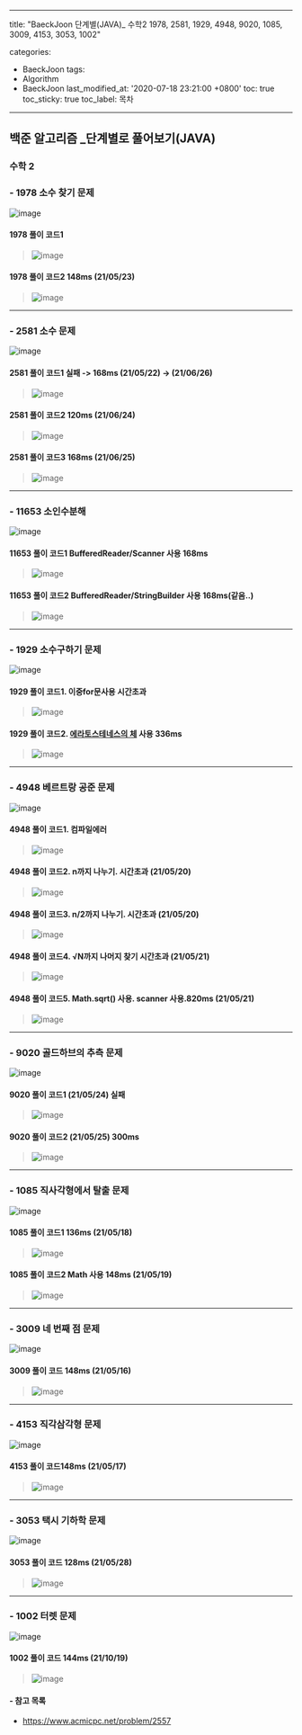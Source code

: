﻿---

title: "BaeckJoon 단계별(JAVA)_ 수학2 1978, 2581, 1929, 4948, 9020, 1085, 3009, 4153, 3053, 1002"

categories: 
 - BaeckJoon 
tags: 
 - Algorithm
 - BaeckJoon 
last_modified_at: '2020-07-18 23:21:00 +0800'
toc: true
toc_sticky: true
toc_label: 목차
---
## 백준 알고리즘 _단계별로 풀어보기(JAVA)
### 수학 2 
### - 1978 소수 찾기 문제
![image](https://user-images.githubusercontent.com/66898243/119264190-12c66f00-bc1d-11eb-9f20-5c33bd5104fe.png)

#### 1978 풀이 코드1
>  ![image](https://user-images.githubusercontent.com/66898243/89734669-7cafc680-da98-11ea-9018-f030b7c19bfc.png)

#### 1978 풀이 코드2 148ms (21/05/23)
>  ![image](https://user-images.githubusercontent.com/66898243/119264578-bfedb700-bc1e-11eb-8680-8cf95e220314.png)

***
### - 2581 소수 문제
![image](https://user-images.githubusercontent.com/66898243/119229531-68cee000-bb53-11eb-8934-4732a29b0ae0.png)

#### 2581 풀이 코드1 실패 -> 168ms (21/05/22)  -> (21/06/26)
>  ![image](https://user-images.githubusercontent.com/66898243/123517044-18aae680-d6da-11eb-86a3-0544c6059bcf.png)

#### 2581 풀이 코드2 120ms (21/06/24)
>  ![image](https://user-images.githubusercontent.com/66898243/123281864-fcc20c00-d544-11eb-99c6-9097baa4c0b0.png)

#### 2581 풀이 코드3 168ms (21/06/25)
>  ![image](https://user-images.githubusercontent.com/66898243/123438550-c13e4500-d60b-11eb-9998-b359b07aeb74.png)
*** 
### - 11653 소인수분해
![image](https://user-images.githubusercontent.com/66898243/117808469-e2371a80-b297-11eb-8e17-f5fce3639bde.png)

#### 11653 풀이 코드1 BufferedReader/Scanner 사용 168ms
> ![image](https://user-images.githubusercontent.com/66898243/117813096-a2733180-b29d-11eb-856a-4f1a906725b8.png)

#### 11653 풀이 코드2 BufferedReader/StringBuilder 사용 168ms(같음..)
> ![image](https://user-images.githubusercontent.com/66898243/117813373-f847d980-b29d-11eb-83e1-1495b605c0ec.png)

***
### - 1929 소수구하기 문제
![image](https://user-images.githubusercontent.com/66898243/118285303-45c97e00-b50c-11eb-8dc6-b2eeb7e2fc77.png)

#### 1929 풀이 코드1. 이중for문사용 시간초과
>  ![image](https://user-images.githubusercontent.com/66898243/118287515-7ad6d000-b50e-11eb-863c-1295fd8e5d1c.png)

#### 1929 풀이 코드2. [에라토스테네스의 체](https://ko.wikipedia.org/wiki/%EC%97%90%EB%9D%BC%ED%86%A0%EC%8A%A4%ED%85%8C%EB%84%A4%EC%8A%A4%EC%9D%98_%EC%B2%B4) 사용 336ms
>  ![image](https://user-images.githubusercontent.com/66898243/118364453-70323e80-b5d3-11eb-998b-fd06495d20e5.png)

***
### - 4948 베르트랑 공준 문제
![image](https://user-images.githubusercontent.com/66898243/118990872-393a9f00-b9be-11eb-82bb-3071e7aa5cb5.png)

#### 4948 풀이 코드1. 컴파일에러
>  ![image](https://user-images.githubusercontent.com/66898243/90650093-69f67800-e276-11ea-82df-8a4d5699e53b.png)

#### 4948 풀이 코드2. n까지 나누기. 시간초과 (21/05/20)
>  ![image](https://user-images.githubusercontent.com/66898243/118999376-2ecfd380-b9c5-11eb-98bf-a7ee5d6fde16.png)

#### 4948 풀이 코드3. n/2까지 나누기. 시간초과 (21/05/20)
>  ![image](https://user-images.githubusercontent.com/66898243/118999700-75bdc900-b9c5-11eb-91a6-8dfc2816c083.png)

#### 4948 풀이 코드4. √N까지 나머지 찾기 시간초과 (21/05/21)
>  ![image](https://user-images.githubusercontent.com/66898243/119152302-280b9400-ba8b-11eb-81c9-77f9525f6794.png)

#### 4948 풀이 코드5. Math.sqrt() 사용. scanner 사용.820ms (21/05/21)
>  ![image](https://user-images.githubusercontent.com/66898243/119156386-280d9300-ba8f-11eb-9687-21c8f8254f55.png)

***
### - 9020 골드하브의 추측 문제
![image](https://user-images.githubusercontent.com/66898243/119229424-fc53e100-bb52-11eb-9d79-7baae44845fa.png)

#### 9020 풀이 코드1 (21/05/24) 실패
>  ![image](https://user-images.githubusercontent.com/66898243/119365660-1fb19400-bceb-11eb-9056-98b8a82246a1.png)

#### 9020 풀이 코드2 (21/05/25) 300ms
>  ![image](https://user-images.githubusercontent.com/66898243/119512723-8a77d380-bdae-11eb-9094-de2e0b531b83.png)

***
### - 1085 직사각형에서 탈출 문제 
![image](https://user-images.githubusercontent.com/66898243/118651768-d9f35800-b820-11eb-9e65-f07965466e89.png)

#### 1085 풀이 코드1 136ms  (21/05/18)
>  ![image](https://user-images.githubusercontent.com/66898243/118653754-d19c1c80-b822-11eb-9618-42792372f67f.png)

#### 1085 풀이 코드2 Math 사용 148ms (21/05/19)
>  ![image](https://user-images.githubusercontent.com/66898243/118821360-222e7b00-b8f2-11eb-9fd9-e0841a02f929.png)

***
### - 3009 네 번째 점 문제 
![image](https://user-images.githubusercontent.com/66898243/118397080-50f7e780-b68d-11eb-9096-8ae288e466f6.png)

#### 3009 풀이 코드 148ms (21/05/16)
>  ![image](https://user-images.githubusercontent.com/66898243/118398406-6b34c400-b693-11eb-8359-8fe29540881e.png)

***
### - 4153 직각삼각형 문제 
![image](https://user-images.githubusercontent.com/66898243/118492365-e7dea580-b75a-11eb-982f-5d6c4188995e.png)

#### 4153 풀이 코드148ms (21/05/17)
>  ![image](https://user-images.githubusercontent.com/66898243/118492294-d7c6c600-b75a-11eb-9b16-8f2acb8a262c.png)

***
### - 3053 택시 기하학 문제
![image](https://user-images.githubusercontent.com/66898243/119999699-f9eafe80-c00c-11eb-9e51-c9f8f9f671fb.png)

#### 3053 풀이 코드 128ms (21/05/28)
> ![image](https://user-images.githubusercontent.com/66898243/119999442-b85a5380-c00c-11eb-89f9-16d1ae0c5006.png)

***
### - 1002 터렛 문제
![image](https://user-images.githubusercontent.com/66898243/87558751-6b230b00-c6f4-11ea-982a-bf34c1a5f5e2.png)

#### 1002 풀이 코드 144ms (21/10/19)
> ![image](https://user-images.githubusercontent.com/66898243/137934017-a003d7e1-e7c8-467a-a7cb-00a4b24ff8f2.png)
   
#### - 참고 목록
- https://www.acmicpc.net/problem/2557

